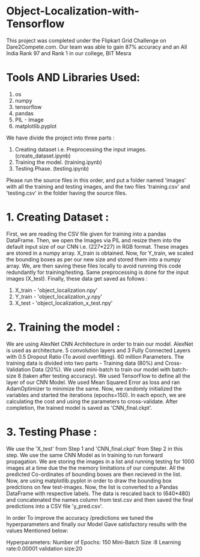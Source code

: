 # Object-Localization-with-Tensorflow
This project was completed under the Flipkart Grid Challenge on Dare2Compete.com. Our team was able to gain 87% accuracy and an All India Rank 97 and Rank 1 in our college, BIT Mesra

# Tools AND Libraries Used: 
1. os
2. numpy
3. tensorflow
4. pandas
5. PIL - Image
6. matplotlib.pyplot

We have divide the project into three parts : 
1. Creating dataset i.e. Preprocessing the input images. (create_dataset.ipynb)
2. Training the model. (training.ipynb)
3. Testing Phase. (testing.ipynb)

Please run the source files in this order, and put a folder named 'images' with all the training and testing images, and the two files 'training.csv' and 'testing.csv' in the folder having the source files.

# 1. Creating Dataset :

First, we are reading the CSV file given for training into a pandas DataFrame. Then, we open the Images via PIL and resize them into the default input size of our CNN i.e. (227*227) in RGB format. These images are stored in a numpy array. X_train is obtained. Now, for Y_train, we scaled the bounding boxes as per our new size and stored them into a numpy array. We, are then saving these files locally to avoid running this code redundantly for training/testing. Same preprocessing is done for the input images (X_test).
Finally, these data get saved as follows :
1. X_train - 'object_localization.npy'
2. Y_train - 'object_localization_y.npy'
3. X_test - 'object_localization_x_test.npy'

# 2. Training the model :

We are using AlexNet CNN Architecture in order to train our model. AlexNet is used as architecture. 5 convolution layers and 3 Fully Connected Layers with 0.5 Dropout Ratio (To avoid overfitting). 60 million Parameters. The training data is divided into two parts - Training data (80%) and Cross-Validation Data (20%). We used mini-batch to train our model with batch-size 8 (taken after testing accuracy). We used TensorFlow to define all the layer of our CNN Model. We used Mean Squared Error as loss and ran AdamOptimizer to minimize the same. Now, we randomly initialized the variables and started the iterations (epochs=150). In each epoch, we are calculating the cost and using the parameters to cross-validate. After completion, the trained model is saved as 'CNN_final.ckpt'.

# 3. Testing Phase :

We use the 'X_test' from Step 1 and 'CNN_final.ckpt' from Step 2 in this step. We use the same CNN Model as in training to run forward propagation. We are storing the images in a list and running testing for 1000 images at a time due the the memory limitations of our computer. All the predicted Co-ordinates of bounding boxes are then recieved in the list. Now, are using matplotlib.pyplot in order to draw the bounding box predctions on few test-images. Now, the list is converted to a Pandas DataFrame with respective labels. The data is rescaled back to (640*480) and concatenated the names column from test.csv and then saved the final predictions into a CSV file 'y_pred.csv'. 

In order To improve the accuracy /predictions we tuned the hyperparameters and finally our Model Gave satisfactory results with the values Mentioned below:

Hyperparameters:
Number of Epochs: 150
Mini-Batch Size :8
Learning rate:0.00001
validation size:20



	
